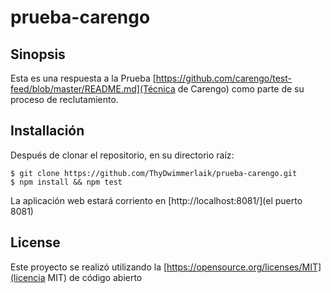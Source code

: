 # prueba-carengo

## Sinopsis

Esta es una respuesta a la Prueba [https://github.com/carengo/test-feed/blob/master/README.md](Técnica de Carengo) como parte de su proceso de reclutamiento.

## Installación

Después de clonar el repositorio, en su directorio raíz:

```
$ git clone https://github.com/ThyDwimmerlaik/prueba-carengo.git
$ npm install && npm test
```

La aplicación web estará corriento en [http://localhost:8081/](el puerto 8081)

## License

Este proyecto se realizó utilizando la [https://opensource.org/licenses/MIT](licencia MIT) de código abierto
